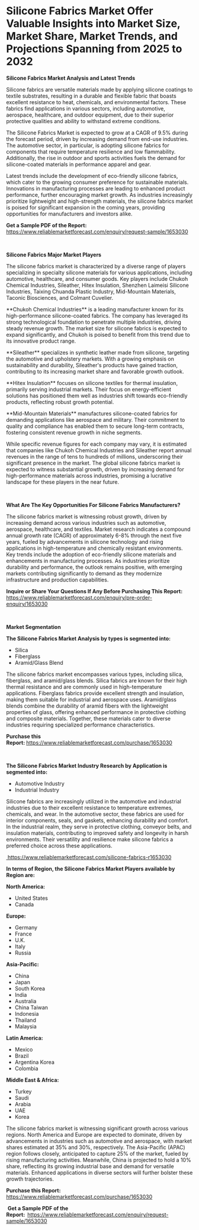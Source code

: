 <p><h1>Silicone Fabrics Market Offer Valuable Insights into Market Size, Market Share, Market Trends, and Projections Spanning from 2025 to 2032</h1></p><p><strong>Silicone Fabrics Market Analysis and Latest Trends</strong></p>
<p><p>Silicone fabrics are versatile materials made by applying silicone coatings to textile substrates, resulting in a durable and flexible fabric that boasts excellent resistance to heat, chemicals, and environmental factors. These fabrics find applications in various sectors, including automotive, aerospace, healthcare, and outdoor equipment, due to their superior protective qualities and ability to withstand extreme conditions.</p><p>The Silicone Fabrics Market is expected to grow at a CAGR of 9.5% during the forecast period, driven by increasing demand from end-use industries. The automotive sector, in particular, is adopting silicone fabrics for components that require temperature resilience and low flammability. Additionally, the rise in outdoor and sports activities fuels the demand for silicone-coated materials in performance apparel and gear.</p><p>Latest trends include the development of eco-friendly silicone fabrics, which cater to the growing consumer preference for sustainable materials. Innovations in manufacturing processes are leading to enhanced product performance, further encouraging market growth. As industries increasingly prioritize lightweight and high-strength materials, the silicone fabrics market is poised for significant expansion in the coming years, providing opportunities for manufacturers and investors alike.</p></p>
<p><strong>Get a Sample PDF of the Report:&nbsp;</strong> <a href="https://www.reliablemarketforecast.com/enquiry/request-sample/1653030?utm_campaign=1167&utm_medium=2&utm_source=Github&utm_content=ia&utm_term=16042025&utm_id=silicone-fabrics">https://www.reliablemarketforecast.com/enquiry/request-sample/1653030</a></p>
<p>&nbsp;</p>
<p><strong>Silicone Fabrics Major Market Players</strong></p>
<p><p>The silicone fabrics market is characterized by a diverse range of players specializing in specialty silicone materials for various applications, including automotive, healthcare, and consumer goods. Key players include Chukoh Chemical Industries, Sileather, Hitex Insulation, Shenzhen Laimeisi Silicone Industries, Taixing Chuanda Plastic Industry, Mid-Mountain Materials, Taconic Biosciences, and Colmant Cuvelier.</p><p>**Chukoh Chemical Industries** is a leading manufacturer known for its high-performance silicone-coated fabrics. The company has leveraged its strong technological foundation to penetrate multiple industries, driving steady revenue growth. The market size for silicone fabrics is expected to expand significantly, and Chukoh is poised to benefit from this trend due to its innovative product range.</p><p>**Sileather** specializes in synthetic leather made from silicone, targeting the automotive and upholstery markets. With a growing emphasis on sustainability and durability, Sileather's products have gained traction, contributing to its increasing market share and favorable growth outlook.</p><p>**Hitex Insulation** focuses on silicone textiles for thermal insulation, primarily serving industrial markets. Their focus on energy-efficient solutions has positioned them well as industries shift towards eco-friendly products, reflecting robust growth potential.</p><p>**Mid-Mountain Materials** manufactures silicone-coated fabrics for demanding applications like aerospace and military. Their commitment to quality and compliance has enabled them to secure long-term contracts, fostering consistent revenue growth in niche segments.</p><p>While specific revenue figures for each company may vary, it is estimated that companies like Chukoh Chemical Industries and Sileather report annual revenues in the range of tens to hundreds of millions, underscoring their significant presence in the market. The global silicone fabrics market is expected to witness substantial growth, driven by increasing demand for high-performance materials across industries, promising a lucrative landscape for these players in the near future.</p></p>
<p>&nbsp;</p>
<p><strong>What Are The Key Opportunities For Silicone Fabrics Manufacturers?</strong></p>
<p><p>The silicone fabrics market is witnessing robust growth, driven by increasing demand across various industries such as automotive, aerospace, healthcare, and textiles. Market research indicates a compound annual growth rate (CAGR) of approximately 6-8% through the next five years, fueled by advancements in silicone technology and rising applications in high-temperature and chemically resistant environments. Key trends include the adoption of eco-friendly silicone materials and enhancements in manufacturing processes. As industries prioritize durability and performance, the outlook remains positive, with emerging markets contributing significantly to demand as they modernize infrastructure and production capabilities.</p></p>
<p><strong>Inquire or Share Your Questions If Any Before Purchasing This Report:</strong> <a href="https://www.reliablemarketforecast.com/enquiry/pre-order-enquiry/1653030?utm_campaign=1167&utm_medium=2&utm_source=Github&utm_content=ia&utm_term=16042025&utm_id=silicone-fabrics">https://www.reliablemarketforecast.com/enquiry/pre-order-enquiry/1653030</a></p>
<p>&nbsp;</p>
<p><strong>Market Segmentation</strong></p>
<p><strong>The Silicone Fabrics Market Analysis by types is segmented into:</strong></p>
<p><ul><li>Silica</li><li>Fiberglass</li><li>Aramid/Glass Blend</li></ul></p>
<p><p>The silicone fabrics market encompasses various types, including silica, fiberglass, and aramid/glass blends. Silica fabrics are known for their high thermal resistance and are commonly used in high-temperature applications. Fiberglass fabrics provide excellent strength and insulation, making them suitable for industrial and aerospace uses. Aramid/glass blends combine the durability of aramid fibers with the lightweight properties of glass, offering enhanced performance in protective clothing and composite materials. Together, these materials cater to diverse industries requiring specialized performance characteristics.</p></p>
<p><strong>Purchase this Report:&nbsp;</strong><a href="https://www.reliablemarketforecast.com/purchase/1653030?utm_campaign=1167&utm_medium=2&utm_source=Github&utm_content=ia&utm_term=16042025&utm_id=silicone-fabrics">https://www.reliablemarketforecast.com/purchase/1653030</a></p>
<p>&nbsp;</p>
<p><strong>The Silicone Fabrics Market Industry Research by Application is segmented into:</strong></p>
<p><ul><li>Automotive Industry</li><li>Industrial Industry</li></ul></p>
<p><p>Silicone fabrics are increasingly utilized in the automotive and industrial industries due to their excellent resistance to temperature extremes, chemicals, and wear. In the automotive sector, these fabrics are used for interior components, seals, and gaskets, enhancing durability and comfort. In the industrial realm, they serve in protective clothing, conveyor belts, and insulation materials, contributing to improved safety and longevity in harsh environments. Their versatility and resilience make silicone fabrics a preferred choice across these applications.</p></p>
<p><a href="https://www.reliablemarketforecast.com/silicone-fabrics-r1653030?utm_campaign=1167&utm_medium=2&utm_source=Github&utm_content=ia&utm_term=16042025&utm_id=silicone-fabrics">&nbsp;https://www.reliablemarketforecast.com/silicone-fabrics-r1653030</a></p>
<p><strong>In terms of Region, the Silicone Fabrics Market Players available by Region are:</strong></p>
<p>
    <p> <strong> North America: </strong>
        <ul>
            <li>United States</li>
            <li>Canada</li>
        </ul>
        </p> 
    <p> <strong> Europe: </strong>
        <ul>
            <li>Germany</li>
            <li>France</li>
            <li>U.K.</li>
            <li>Italy</li>
            <li>Russia</li>
        </ul>
        </p> 
    <p> <strong> Asia-Pacific: </strong>
        <ul>
            <li>China</li>
            <li>Japan</li>
            <li>South Korea</li>
            <li>India</li>
            <li>Australia</li>
            <li>China Taiwan</li>
            <li>Indonesia</li>
            <li>Thailand</li>
            <li>Malaysia</li>
        </ul>
        </p> 
    <p> <strong> Latin America: </strong>
        <ul>
            <li>Mexico</li>
            <li>Brazil</li>
            <li>Argentina Korea</li>
            <li>Colombia</li>
        </ul>
        </p> 
    <p> <strong> Middle East & Africa: </strong>
        <ul>
            <li>Turkey</li>
            <li>Saudi</li>
            <li>Arabia</li>
            <li>UAE</li>
            <li>Korea</li>
        </ul>
    </p>
    </p>
<p><p>The silicone fabrics market is witnessing significant growth across various regions. North America and Europe are expected to dominate, driven by advancements in industries such as automotive and aerospace, with market shares estimated at 35% and 30%, respectively. The Asia-Pacific (APAC) region follows closely, anticipated to capture 25% of the market, fueled by rising manufacturing activities. Meanwhile, China is projected to hold a 10% share, reflecting its growing industrial base and demand for versatile materials. Enhanced applications in diverse sectors will further bolster these growth trajectories.</p></p>
<p><strong>Purchase this Report: </strong><a href="https://www.reliablemarketforecast.com/purchase/1653030?utm_campaign=1167&utm_medium=2&utm_source=Github&utm_content=ia&utm_term=16042025&utm_id=silicone-fabrics">https://www.reliablemarketforecast.com/purchase/1653030</a></p>
<p>&nbsp;<strong>Get a Sample PDF of the Report:&nbsp;&nbsp;</strong><a href="https://www.reliablemarketforecast.com/enquiry/request-sample/1653030?utm_campaign=1167&utm_medium=2&utm_source=Github&utm_content=ia&utm_term=16042025&utm_id=silicone-fabrics">https://www.reliablemarketforecast.com/enquiry/request-sample/1653030</a></p>
<p><strong></strong></p>
<p><p></p><p></p><p></p></p>